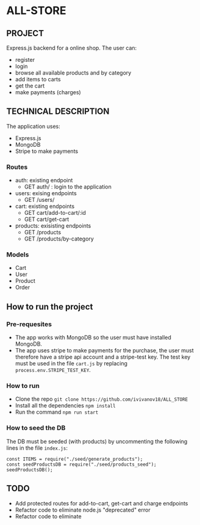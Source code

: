 # ALL-STORE

## PROJECT

Express.js backend for a online shop. The user can:

- register
- login
- browse all available products and by category
- add items to carts
- get the cart
- make payments (charges)

## TECHNICAL DESCRIPTION

The application uses:

- Express.js
- MongoDB
- Stripe to make payments

### Routes

- auth: existing endpoint
  - GET auth/ : login to the application
- users: exising endpoints
  - GET /users/
- cart: existing endpoints
  - GET cart/add-to-cart/:id
  - GET cart/get-cart
- products: exisisting endpoints
  - GET /products
  - GET /products/by-category

### Models

- Cart
- User
- Product
- Order

## How to run the project

### Pre-requesites

- The app works with MongoDB so the user must have installed MongoDB.
- The app uses stripe to make payments for the purchase, the user must therefore have a stripe api account and a stripe-test key. The test key must be used in the file `cart.js` by replacing `process.env.STRIPE_TEST_KEY`.

### How to run

- Clone the repo `git clone https://github.com/ivivanov18/ALL_STORE`
- Install all the dependencies `npm install`
- Run the command `npm run start`

### How to seed the DB

The DB must be seeded (with products) by uncommenting the following lines in the file `index.js`:

```
const ITEMS = require("./seed/generate_products");
const seedProductsDB = require("./seed/products_seed");
seedProductsDB();
```

## TODO

- Add protected routes for add-to-cart, get-cart and charge endpoints
- Refactor code to eliminate node.js "deprecated" error
- Refactor code to eliminate
